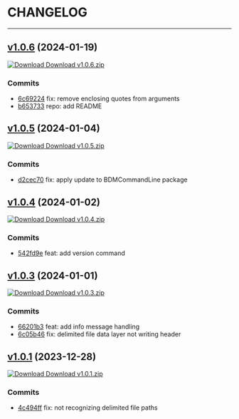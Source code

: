 # CHANGELOG
---

## [v1.0.6](https://github.com/GetDataMoving/DataMover/releases/tag/v1.0.6) (2024-01-19)
[![Download](https://bradleydonmorris.github.io/images/octicon-file-zip.png "Download v1.0.6.zip") Download v1.0.6.zip](https://github.com/GetDataMoving/DataMover/releases/download/v1.0.6/v1.0.6.zip)

### Commits
* [6c69224](https://github.com/GetDataMoving/DataMover/commit/6c69224ce8dd592c9c911cd861b4bc7a8bc98c1b) fix: remove enclosing quotes from arguments
* [b653733](https://github.com/GetDataMoving/DataMover/commit/b6537339d5c793a82286e956250428757df4ca32) repo: add README

## [v1.0.5](https://github.com/GetDataMoving/DataMover/releases/tag/v1.0.5) (2024-01-04)
[![Download](https://bradleydonmorris.github.io/images/octicon-file-zip.png "Download v1.0.5.zip") Download v1.0.5.zip](https://github.com/GetDataMoving/DataMover/releases/download/v1.0.5/v1.0.5.zip)

### Commits
* [d2cec70](https://github.com/GetDataMoving/DataMover/commit/d2cec7099f6e9995b6f7f79356e5c8c06e8c7fbd) fix: apply update to BDMCommandLine package

## [v1.0.4](https://github.com/GetDataMoving/DataMover/releases/tag/v1.0.4) (2024-01-02)
[![Download](https://bradleydonmorris.github.io/images/octicon-file-zip.png "Download v1.0.4.zip") Download v1.0.4.zip](https://github.com/GetDataMoving/DataMover/releases/download/v1.0.4/v1.0.4.zip)

### Commits
* [542fd9e](https://github.com/GetDataMoving/DataMover/commit/542fd9e6db026f915daa253acf59529eed63a57b) feat: add version command

## [v1.0.3](https://github.com/GetDataMoving/DataMover/releases/tag/v1.0.3) (2024-01-01)
[![Download](https://bradleydonmorris.github.io/images/octicon-file-zip.png "Download v1.0.3.zip") Download v1.0.3.zip](https://github.com/GetDataMoving/DataMover/releases/download/v1.0.3/v1.0.3.zip)

### Commits
* [66201b3](https://github.com/GetDataMoving/DataMover/commit/66201b3bea1bc8abc4e71bf3c2ae2de24a2442d6) feat: add info message handling
* [6c05b46](https://github.com/GetDataMoving/DataMover/commit/6c05b468cc5e1eb3452090033280351d46714252) fix: delimited file data layer not writing header

## [v1.0.1](https://github.com/GetDataMoving/DataMover/releases/tag/v1.0.1) (2023-12-28)
[![Download](https://bradleydonmorris.github.io/images/octicon-file-zip.png "Download v1.0.1.zip") Download v1.0.1.zip](https://github.com/GetDataMoving/DataMover/releases/download/v1.0.1/v1.0.1.zip)

### Commits
* [4c494ff](https://github.com/GetDataMoving/DataMover/commit/4c494ffe9a16e2a37b7e96bce34a598f7bfd19dc) fix: not recognizing delimited file paths

